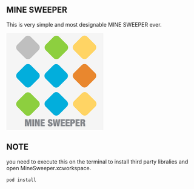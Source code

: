 ## MINE SWEEPER
This is very simple and most designable MINE SWEEPER ever.

![MINE SWEEPER](./MineSweeper/Images/Icons/logo_minesweeper256x256.png)

## NOTE

you need to execute this on the terminal to install third party libralies and open MineSweeper.xcworkspace.

```
pod install
```
